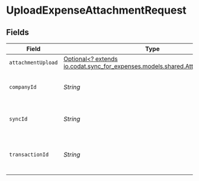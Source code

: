 # UploadExpenseAttachmentRequest


## Fields

| Field                                                                                                                    | Type                                                                                                                     | Required                                                                                                                 | Description                                                                                                              | Example                                                                                                                  |
| ------------------------------------------------------------------------------------------------------------------------ | ------------------------------------------------------------------------------------------------------------------------ | ------------------------------------------------------------------------------------------------------------------------ | ------------------------------------------------------------------------------------------------------------------------ | ------------------------------------------------------------------------------------------------------------------------ |
| `attachmentUpload`                                                                                                       | [Optional<? extends io.codat.sync_for_expenses.models.shared.AttachmentUpload>](../../models/shared/AttachmentUpload.md) | :heavy_minus_sign:                                                                                                       | N/A                                                                                                                      |                                                                                                                          |
| `companyId`                                                                                                              | *String*                                                                                                                 | :heavy_check_mark:                                                                                                       | Unique identifier for a company.                                                                                         | 8a210b68-6988-11ed-a1eb-0242ac120002                                                                                     |
| `syncId`                                                                                                                 | *String*                                                                                                                 | :heavy_check_mark:                                                                                                       | Unique identifier for a sync.                                                                                            | 6fb40d5e-b13e-11ed-afa1-0242ac120002                                                                                     |
| `transactionId`                                                                                                          | *String*                                                                                                                 | :heavy_check_mark:                                                                                                       | The unique identifier for your SMB's transaction.                                                                        | 336694d8-2dca-4cb5-a28d-3ccb83e55eee                                                                                     |
